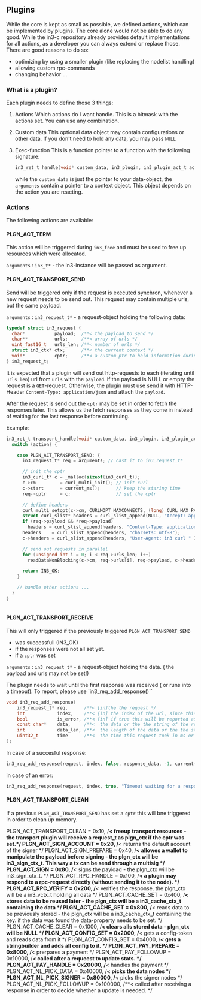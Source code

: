 ## Plugins

While the core is kept as small as possible, we defined actions, which can be implemented by plugins. The core alone would not be able to do any good. While the in3-c repository already provides default implementations for all actions, as a developer you can always extend or replace those. There are good reasons to do so:
- optimizing by using a smaller plugin (like replacing the nodelist handling)
- allowing custom rpc-commands
- changing behavior ...

### What is a plugin?

Each plugin needs to define those 3 things:

1. Actions
    Which actions do I want handle. This is a bitmask with the actions set. You can use any combination.
2. Custom data
    This optional data object may contain configurations or other data. If you don't need to hold any data, you may pass `NULL`
3. Exec-function
    This is a function pointer to a function with the following signature:

    ```c
    in3_ret_t handle(void* custom_data, in3_plugin, in3_plugin_act_t action, void* arguments);
    ```

    while the `custom_data` is just the pointer to your data-object, the `arguments` contain a pointer to a context object. This object depends on the action you are reacting.

### Actions

The following actions are available:

#### PLGN_ACT_TERM

This action will be triggered during `in3_free` and must be used to free up resources which were allocated.

`arguments` : `in3_t*` - the in3-instance will be passed as argument.

#### PLGN_ACT_TRANSPORT_SEND

Send will be triggered only if the request is executed synchron, whenever a new request needs to be send out. This request may contain multiple urls, but the same payload.

`arguments` : `in3_request_t*` - a request-object holding the following data:

```c
typedef struct in3_request {
  char*           payload;  /**< the payload to send */
  char**          urls;     /**< array of urls */
  uint_fast16_t   urls_len; /**< number of urls */
  struct in3_ctx* ctx;      /**< the current context */
  void*           cptr;     /**< a custom ptr to hold information during */
} in3_request_t;
```

It is expected that a plugin will send out http-requests to each (iterating until `urls_len`) url from `urls` with the `payload`. 
if the payload is NULL or empty the request is a `GET`-request. Otherwise, the plugin must use send it with HTTP-Header `Content-Type: application/json` and attach the `payload`.

After the request is send out the `cptr` may be set in order to fetch the responses later. This allows us the fetch responses as they come in instead of waiting for the last response before continuing.

Example:
```c
in3_ret_t transport_handle(void* custom_data, in3_plugin, in3_plugin_act_t action, void* arguments) {
  switch (action) {

    case PLGN_ACT_TRANSPORT_SEND: {
      in3_request_t* req = arguments; // cast it to in3_request_t* 

      // init the cptr
      in3_curl_t* c = _malloc(sizeof(in3_curl_t));
      c->cm         = curl_multi_init(); // init curl
      c->start      = current_ms();      // keep the staring time
      req->cptr     = c;                 // set the cptr

      // define headers
      curl_multi_setopt(c->cm, CURLMOPT_MAXCONNECTS, (long) CURL_MAX_PARALLEL);
      struct curl_slist* headers = curl_slist_append(NULL, "Accept: application/json");
      if (req->payload && *req->payload)
        headers = curl_slist_append(headers, "Content-Type: application/json");
      headers    = curl_slist_append(headers, "charsets: utf-8");
      c->headers = curl_slist_append(headers, "User-Agent: in3 curl " IN3_VERSION);

      // send out requests in parallel
      for (unsigned int i = 0; i < req->urls_len; i++)
        readDataNonBlocking(c->cm, req->urls[i], req->payload, c->headers, req->ctx->raw_response + i, req->ctx->client->timeout);

      return IN3_OK;
    }

    // handle other actions ...
  }
}
    
```

#### PLGN_ACT_TRANSPORT_RECEIVE

This will only triggered if the previously triggered `PLGN_ACT_TRANSPORT_SEND` 
- was successfull (IN3_OK) 
- if the responses were not all set yet.
- if a `cptr` was set

`arguments` : `in3_request_t*` - a request-object holding the data. ( the payload and urls may not be set!)

The plugin needs to wait until the first response was received ( or runs into a timeout). To report, please use `in3_req_add_response()``

```c
void in3_req_add_response(
    in3_request_t* req,      /**< [in]the the request */
    int            index,    /**< [in] the index of the url, since this request could go out to many urls */
    bool           is_error, /**< [in] if true this will be reported as error. the message should then be the error-message */
    const char*    data,     /**<  the data or the the string of the response*/
    int            data_len, /**<  the length of the data or the the string (use -1 if data is a null terminated string)*/
    uint32_t       time      /**<  the time this request took in ms or 0 if not possible (it will be used to calculate the weights)*/    
);
```

In case of a succesful response:

```c
in3_req_add_response(request, index, false, response_data, -1, current() - start);
```

in case of an error:

```c
in3_req_add_response(request, index, true, "Timeout waiting for a response", -1, 0);
```

#### PLGN_ACT_TRANSPORT_CLEAN

If a previous `PLGN_ACT_TRANSPORT_SEND` has set a `cptr` this will bne triggered in order to clean up memory.

  PLGN_ACT_TRANSPORT_CLEAN   = 0x10,     /**< freeup transport resources - the transport plugin will receive a request_t as plgn_ctx if the cptr was set.*/
  PLGN_ACT_SIGN_ACCOUNT      = 0x20,     /**<  returns the default account of the signer */
  PLGN_ACT_SIGN_PREPARE      = 0x40,     /**< allowes a wallet to manipulate the payload before signing - the plgn_ctx will be in3_sign_ctx_t. This way a tx can be send through a multisig */
  PLGN_ACT_SIGN              = 0x80,     /**<  signs the payload - the plgn_ctx will be in3_sign_ctx_t.  */
  PLGN_ACT_RPC_HANDLE        = 0x100,    /**< a plugin may respond to a rpc-request directly (without sending it to the node). */
  PLGN_ACT_RPC_VERIFY        = 0x200,    /**< verifies the response. the plgn_ctx will be a in3_vctx_t holding all data */
  PLGN_ACT_CACHE_SET         = 0x400,    /**< stores data to be reused later - the plgn_ctx will be a in3_cache_ctx_t containing the data */
  PLGN_ACT_CACHE_GET         = 0x800,    /**< reads data to be previously stored - the plgn_ctx will be a in3_cache_ctx_t containing the key. if the data was found the data-property needs to be set. */
  PLGN_ACT_CACHE_CLEAR       = 0x1000,   /**< clears alls stored data - plgn_ctx will be NULL  */
  PLGN_ACT_CONFIG_SET        = 0x2000,   /**< gets a config-token and reads data from it */
  PLGN_ACT_CONFIG_GET        = 0x4000,   /**< gets a stringbuilder and adds all config to it. */
  PLGN_ACT_PAY_PREPARE       = 0x8000,   /**< prerpares a payment */
  PLGN_ACT_PAY_FOLLOWUP      = 0x10000,  /**< called after a requeest to update stats. */
  PLGN_ACT_PAY_HANDLE        = 0x20000,  /**< handles the payment */
  PLGN_ACT_NL_PICK_DATA      = 0x40000,  /**< picks the data nodes */
  PLGN_ACT_NL_PICK_SIGNER    = 0x80000,  /**< picks the signer nodes */
  PLGN_ACT_NL_PICK_FOLLOWUP  = 0x100000, /**< called after receiving a response in order to decide whether a update is needed. */
